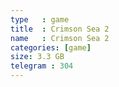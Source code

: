 ```yaml
---
type   : game
title  : Crimson Sea 2
name   : Crimson Sea 2
categories: [game]
size: 3.3 GB
telegram : 304
---
```


